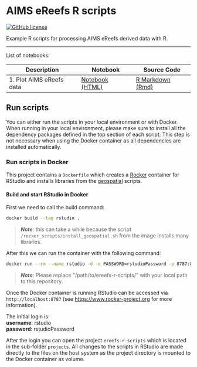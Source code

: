 # AIMS eReefs R scripts
[![GitHub license](https://img.shields.io/badge/license-MIT-green)](https://github.com/aims-ks/ereefs-r-scripts/blob/master/LICENSE)

Example R scripts for processing AIMS eReefs derived data with R.

***

List of notebooks:

| Description | Notebook | Source Code
| ------------- | ------------- | ------------- |
| 1. Plot AIMS eReefs data | [Notebook (HTML)](/notebooks/1-plot-aims-ereefs-data.nb.html) | [R Markdown (Rmd)](notebooks/1-plot-aims-ereefs-data.Rmd)  |

## Run scripts

You can either run the scripts in your local environment or with Docker. When running in your local environment, please
make sure to install all the dependency packages defined in the top section of each script. This step is not necessary
when using the Docker container as all dependencies are installed automatically.

### Run scripts in Docker
This project contains a `Dockerfile` which creates a [Rocker](https://www.rocker-project.org/) container for RStudio and 
installs libraries from the [geospatial](https://github.com/rocker-org/rocker-versioned2) scripts.

#### Build and start RStudio in Docker
First we need to call the build command: 
```bash
docker build --tag rstudio .
```
> ***Note***: this can take a while because the script `/rocker_scripts/install_geospatial.sh` from the image 
>installs many libraries. 

After this we can run the container with the following command:

```bash
docker run --rm --name rstudio -d -e PASSWORD=rstudioPassword -p 8787:8787 -v "/path/to/ereefs-r-scripts":/home/rstudio/projects rstudio
``` 

> ***Note***: Please replace "/path/to/ereefs-r-scripts/" with your local path to this repository.
 
Once the Docker container is running RStudio can be accessed via `http://localhost:8787` (see 
https://www.rocker-project.org for more information).

The initial login is:  
**username**: rstudio   
**password**: rstudioPassword 

After the login you can open the project `ereefs-r-scripts` which is located in the sub-folder `projects`. All changes
to the scripts in RStudio are made directly to the files on the host system as the project directory is mounted to the 
Docker container as volume.   
